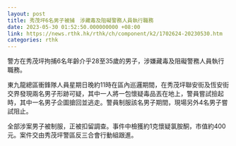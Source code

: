 ```yaml
---
layout: post
title: 秀茂坪6名男子被捕　涉藏毒及阻礙警務人員執行職務
date: 2023-05-30 01:52:50.000000000 +08:00
link: https://news.rthk.hk/rthk/ch/component/k2/1702624-20230530.htm
categories: rthk
---
```


警方在秀茂坪拘捕6名年齡介乎28至35歲的男子，涉嫌藏毒及阻礙警務人員執行職務。

東九龍總區衝鋒隊人員星期日晚約11時在區內巡邏期間，在秀茂坪聯安街及恆安街交界發現兩名男子形跡可疑，其中一人將一包懷疑毒品丟在地上，警員嘗試撿起時，其中一名男子企圖搶回並逃走。警員制服該名男子期間，現場另外4名男子嘗試阻止。

全部涉案男子被制服，正被扣留調查。事件中檢獲約1克懷疑氯胺酮，市值約400元。案件交由秀茂坪警區反三合會行動組跟進。
